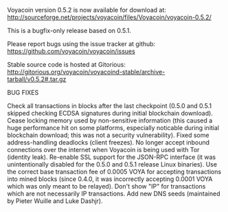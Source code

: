 Voyacoin version 0.5.2 is now available for download at:
http://sourceforge.net/projects/voyacoin/files/Voyacoin/voyacoin-0.5.2/

This is a bugfix-only release based on 0.5.1.

Please report bugs using the issue tracker at github:
https://github.com/voyacoin/voyacoin/issues

Stable source code is hosted at Gitorious:
http://gitorious.org/voyacoin/voyacoind-stable/archive-tarball/v0.5.2#.tar.gz

BUG FIXES

Check all transactions in blocks after the last checkpoint (0.5.0 and 0.5.1 skipped checking ECDSA signatures during initial blockchain download).
Cease locking memory used by non-sensitive information (this caused a huge performance hit on some platforms, especially noticable during initial blockchain download; this was
not a security vulnerability).
Fixed some address-handling deadlocks (client freezes).
No longer accept inbound connections over the internet when Voyacoin is being used with Tor (identity leak).
Re-enable SSL support for the JSON-RPC interface (it was unintentionally disabled for the 0.5.0 and 0.5.1 release Linux binaries).
Use the correct base transaction fee of 0.0005 VOYA for accepting transactions into mined blocks (since 0.4.0, it was incorrectly accepting 0.0001 VOYA which was only meant to be relayed).
Don't show "IP" for transactions which are not necessarily IP transactions.
Add new DNS seeds (maintained by Pieter Wuille and Luke Dashjr).
